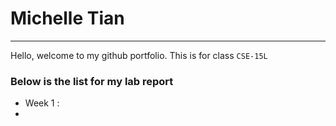 # Michelle Tian
---
    
Hello, welcome to my github portfolio. This is for class `CSE-15L` 

### Below is the list for my lab report
* Week 1 :
* 
